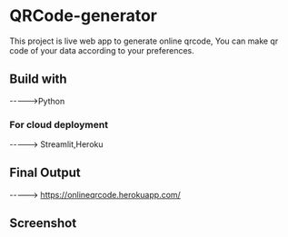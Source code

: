 # QRCode-generator
This project is live web app to generate online qrcode, You can make qr code of your data according to your preferences.

## Build with
----->Python
### For cloud deployment
-----> Streamlit,Heroku
## Final Output
-----> https://onlineqrcode.herokuapp.com/
## Screenshot

